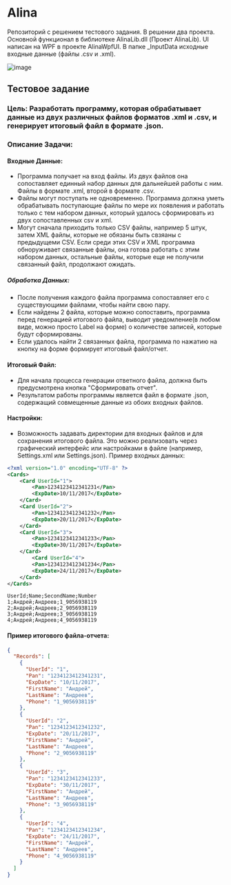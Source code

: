 # Alina
Репозиторий с решением тестового задания. В решении два проекта. Основной функционал в библиотеке AlinaLib.dll (Проект AlinaLib). UI написан на WPF в проекте AlinaWpfUI.
В папке _InputData исходные входные данные (файлы .csv и .xml).

![image](https://github.com/Certalarm/Alina/assets/90540512/2ab4dc05-71f9-41a2-ae2b-0b0787acc0d0)


## Тестовое задание
### Цель: Разработать программу, которая обрабатывает данные из двух различных файлов форматов .xml и .csv, и генерирует итоговый файл в формате .json.
### Описание Задачи:
#### Входные Данные:
- Программа получает на вход файлы. Из двух файлов она сопоставляет единный набор данных для дальнейшей работы с ним. Файлы в формате .xml, второй в формате .csv.
- Файлы могут поступать не одновременно. Программа должна уметь обрабатывать поступающие файлы по мере их появления и работать только с тем набором данных, который удалось сформировать из двух сопоставленных csv и xml.
- Могут сначала приходить только CSV файлы, например 5 штук, затем XML  файлы, которые не обязаны быть свзяаны с предыдущеми CSV. Если среди этих CSV и XML программа обноруживает связанные файлы, она готова работать с этим набором данных, остальные файлы, которые еще не получили связанный файл, продолжают ожидать.
##### Обработка Данных:
- После получения каждого файла программа сопоставляет его с существующими файлами, чтобы найти свою пару.
- Если найдены 2 файла, которые можно сопоставить, программа перед генерацией итогового файла, выводит уведомление(в любом виде, можно просто Label на форме) о количестве записей, которые будут сформированы.
- Если удалось найти 2 связанных файла, программа по нажатию на кнопку на форме формирует итоговый файл/отчет.
#### Итоговый Файл:
- Для начала процесса генерации ответного файла, должна быть предусмотрена кнопка "Сформировать отчет".
- Результатом работы программы является файл в формате .json, содержащий совмещенные данные из обоих входных файлов.
#### Настройки:
- Возможность задавать директории для входных файлов и для сохранения итогового файла. Это можно реализовать через графический интерфейс или настройками в файле (например, Settings.xml или Settings.json).
Пример входных данных:
```xml
<?xml version="1.0" encoding="UTF-8" ?>
<Cards>
    <Card UserId="1">
        <Pan>1234123412341231</Pan>
        <ExpDate>10/11/2017</ExpDate>
    </Card>
    <Card UserId="2">
        <Pan>1234123412341232</Pan>
        <ExpDate>20/11/2017</ExpDate>
    </Card>
    <Card UserId="3">
        <Pan>1234123412341233</Pan>
        <ExpDate>30/11/2017</ExpDate>
    </Card>
        <Card UserId="4">
        <Pan>1234123412341234</Pan>
        <ExpDate>24/11/2017</ExpDate>
    </Card>
</Cards>
```

```csv
UserId;Name;SecondName;Number
1;Андрей;Андреев;1_9056938119
2;Андрей;Андреев;2_9056938119
3;Андрей;Андреев;3_9056938119
4;Андрей;Андреев;4_9056938119
```

#### Пример итогового файла-отчета:
```json
{
  "Records": [
    {
      "UserId": "1",
      "Pan": "1234123412341231",
      "ExpDate": "10/11/2017",
      "FirstName": "Андрей",
      "LastName": "Андреев",
      "Phone": "1_9056938119"
    },
    {
      "UserId": "2",
      "Pan": "1234123412341232",
      "ExpDate": "20/11/2017",
      "FirstName": "Андрей",
      "LastName": "Андреев",
      "Phone": "2_9056938119"
    },
    {
      "UserId": "3",
      "Pan": "1234123412341233",
      "ExpDate": "30/11/2017",
      "FirstName": "Андрей",
      "LastName": "Андреев",
      "Phone": "3_9056938119"
    },
    {
      "UserId": "4",
      "Pan": "1234123412341234",
      "ExpDate": "24/11/2017",
      "FirstName": "Андрей",
      "LastName": "Андреев",
      "Phone": "4_9056938119"
    }
  ]
}
```
